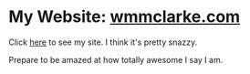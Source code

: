 # My Website: [wmmclarke.com](http://www.wmmclarke.com)

Click [here](http://www.wmmclarke.com) to see my site. I think it's pretty snazzy.

Prepare to be amazed at how totally awesome I say I am.
